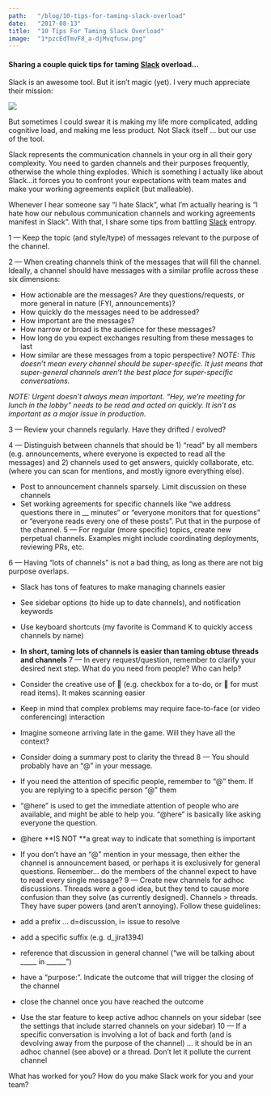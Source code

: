 ```yaml
---
path:	"/blog/10-tips-for-taming-slack-overload"
date:	"2017-08-13"
title:	"10 Tips For Taming Slack Overload"
image:	"1*pzcEdTmvF8_a-djMvqfusw.png"
---
```


#### Sharing a couple quick tips for taming [Slack](https://medium.com/u/26d90a99f605) overload…

Slack is an awesome tool. But it isn’t magic (yet). I very much appreciate their mission:

![](/images/1*pzcEdTmvF8_a-djMvqfusw.png)

But sometimes I could swear it is making my life more complicated, adding cognitive load, and making me less product. Not Slack itself … but our use of the tool.

Slack represents the communication channels in your org in all their gory complexity. You need to garden channels and their purposes frequently, otherwise the whole thing explodes. Which is something I actually like about Slack…it forces you to confront your expectations with team mates and make your working agreements explicit (but malleable).

Whenever I hear someone say “I hate Slack”, what I’m actually hearing is “I hate how our nebulous communication channels and working agreements manifest in Slack”. With that, I share some tips from battling [Slack](https://medium.com/u/26d90a99f605) entropy.

1 — Keep the topic (and style/type) of messages relevant to the purpose of the channel.

2 — When creating channels think of the messages that will fill the channel. Ideally, a channel should have messages with a similar profile across these six dimensions:

* How actionable are the messages? Are they questions/requests, or more general in nature (FYI, announcements)?
* How quickly do the messages need to be addressed?
* How important are the messages?
* How narrow or broad is the audience for these messages?
* How long do you expect exchanges resulting from these messages to last
* How similar are these messages from a topic perspective?
*NOTE: This doesn’t mean every channel should be super-specific. It just means that super-general channels aren’t the best place for super-specific conversations.*

*NOTE: Urgent doesn’t always mean important. “Hey, we’re meeting for lunch in the lobby” needs to be read and acted on quickly. It isn’t as important as a major issue in production.*

3 — Review your channels regularly. Have they drifted / evolved?

4 — Distinguish between channels that should be 1) “read” by all members (e.g. announcements, where everyone is expected to read all the messages) and 2) channels used to get answers, quickly collaborate, etc. (where you can scan for mentions, and mostly ignore everything else).

* Post to announcement channels sparsely. Limit discussion on these channels
* Set working agreements for specific channels like “we address questions there in \_\_ minutes” or “everyone monitors that for questions” or “everyone reads every one of these posts”. Put that in the purpose of the channel.
5 — For regular (more specific) topics, create new perpetual channels. Examples might include coordinating deployments, reviewing PRs, etc.

6 — Having “lots of channels” is not a bad thing, as long as there are not big purpose overlaps.

* Slack has tons of features to make managing channels easier
* See sidebar options (to hide up to date channels), and notification keywords
* Use keyboard shortcuts (my favorite is Command K to quickly access channels by name)
* **In short, taming lots of channels is easier than taming obtuse threads and channels**
7 — In every request/question, remember to clarify your desired next step. What do you need from people? Who can help?

* Consider the creative use of :symbols: (e.g. checkbox for a to-do, or :eyes: for must read items). It makes scanning easier
* Keep in mind that complex problems may require face-to-face (or video conferencing) interaction
* Imagine someone arriving late in the game. Will they have all the context?
* Consider doing a summary post to clarity the thread
8 — You should probably have an “@” in your message.

* If you need the attention of specific people, remember to “@” them. If you are replying to a specific person “@” them
* “@here” is used to get the immediate attention of people who are available, and might be able to help you. “@here” is basically like asking everyone the question.
* @here **IS NOT **a great way to indicate that something is important
* If you don’t have an “@” mention in your message, then either the channel is announcement based, or perhaps it is exclusively for general questions. Remember… do the members of the channel expect to have to read every single message?
9 — Create new channels for adhoc discussions. Threads were a good idea, but they tend to cause more confusion than they solve (as currently designed). Channels > threads. They have super powers (and aren’t annoying). Follow these guidelines:

* add a prefix … d=discussion, i= issue to resolve
* add a specific suffix (e.g. d\_jira1394)
* reference that discussion in general channel (“we will be talking about \_\_\_\_\_ in \_\_\_\_\_\_”)
* have a “purpose:”. Indicate the outcome that will trigger the closing of the channel
* close the channel once you have reached the outcome
* Use the star feature to keep active adhoc channels on your sidebar (see the settings that include starred channels on your sidebar)
10 — If a specific conversation is involving a lot of back and forth (and is devolving away from the purpose of the channel) … it should be in an adhoc channel (see above) or a thread. Don’t let it pollute the current channel

What has worked for you? How do you make Slack work for you and your team?

